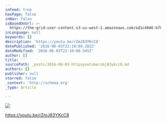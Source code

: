 ```yaml
---
inFeed: true
hasPage: false
inNav: false
isBasedOnUrl: >-
  https://the-grid-user-content.s3-us-west-2.amazonaws.com/ad1c4046-b700-44ec-8e85-4b85a90a3efb.png
inLanguage: null
keywords: []
description: 'https://youtu.be/rZmJ83YKcC8'
datePublished: '2016-06-03T22:10:09.282Z'
dateModified: '2016-06-03T22:10:08.945Z'
author: []
title: ''
sourcePath: _posts/2016-06-03-httpsyoutuberzmj83ykcc8.md
authors: []
publisher: null
starred: false
_context: 'http://schema.org'
_type: Article

---
```

![](https://the-grid-user-content.s3-us-west-2.amazonaws.com/ad1c4046-b700-44ec-8e85-4b85a90a3efb.png)

https://youtu.be/rZmJ83YKcC8